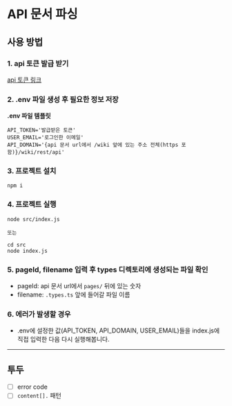 # API 문서 파싱

## 사용 방법

### 1. api 토큰 발급 받기 

[api 토큰 링크](https://id.atlassian.com/manage-profile/security/api-tokens)

### 2. .env 파일 생성 후 필요한 정보 저장

**.env 파일 템플릿**

```
API_TOKEN='발급받은 토큰'
USER_EMAIL='로그인한 이메일'
API_DOMAIN='{api 문서 url에서 /wiki 앞에 있는 주소 전체(https 포함)}/wiki/rest/api'
```

### 3. 프로젝트 설치

```
npm i
```

### 4. 프로젝트 실행

```
node src/index.js

또는

cd src
node index.js
```

### 5. pageId, filename 입력 후 types 디렉토리에 생성되는 파일 확인

- pageId: api 문서 url에서 `pages/` 뒤에 있는 숫자
- filename: `.types.ts` 앞에 들어갈 파일 이름

### 6. 에러가 발생할 경우

- .env에 설정한 값(API_TOKEN, API_DOMAIN, USER_EMAIL)들을 index.js에 직접 입력한 다음 다시 실행해봅니다.

---

## 투두

- [ ] error code
- [ ] `content[].` 패턴
